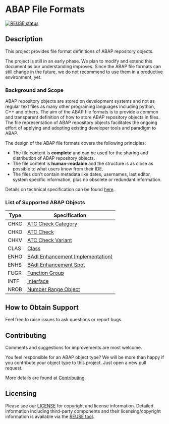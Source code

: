 # ABAP File Formats

[![REUSE status](https://api.reuse.software/badge/github.com/SAP/abap-file-formats)](https://api.reuse.software/info/github.com/SAP/abap-file-formats)

## Description

This project provides file format definitions of ABAP repository objects.

The project is still in an early phase. We plan to modify and extend this document as our understanding improves. Since the ABAP file formats can still change in the future, we do not recommend to use them in a productive environment, yet.

### Background and Scope

ABAP repository objects are stored on development systems and not as regular text files as many other programing languages including python, C++ and others.
The aim of the ABAP file formats is to provide a common and transparent definition of how to store ABAP repository objects in files.
The file representation of ABAP repository objects facilitates the ongoing effort of applying and adopting existing developer tools and paradigm to ABAP.

The design of the ABAP file formats covers the following principles:
* The file content is **complete** and can be used for the sharing and distribution of ABAP repository objects.
* The file content is **human-readable** and the structure is as close as possible to what users know from their IDE.
* The files don't contain metadata like dates, usernames, last editor, system specific information, plus no obsolete or redundant information.


Details on technical specification can be found [here](./doc/specification.md). 


### List of Supported ABAP Objects

| Type | Specification |
| ---  | --- |
| CHKC | [ATC Check Category](./file-formats/chkc/format.md)|
| CHKO | [ATC Check](./file-formats/chko/format.md)|
| CHKV | [ATC Check Variant](./file-formats/chkv/format.md)|
| CLAS | [Class](./file-formats/clas/format.md) |
| ENHO | [BAdI Enhancement Implementation)](./file-formats/enho/format.md) |
| ENHS | [BAdI Enhancement Spot](./file-formats/enhs/format.md) |
| FUGR | [Function Group](./file-formats/fugr/format.md) |
| INTF | [Interface](./file-formats/intf/format.md) |
| NROB | [Number Range Object](./file-formats/nrob/format.md) |

## How to Obtain Support

Feel free to raise issues to ask questions or report bugs.

## Contributing

Comments and suggestions for improvements are most welcome.

You feel responsible for an ABAP object type? We will be more than happy if you contribute your object type to this project. Just open a new pull request. 

More details are found at [Contributing](./CONTRIBUTING.md).

## Licensing

Please see our [LICENSE](LICENSE) for copyright and license information. Detailed information including third-party components and their licensing/copyright information is available via the [REUSE tool](https://api.reuse.software/info/github.com/SAP/abap-file-formats).

